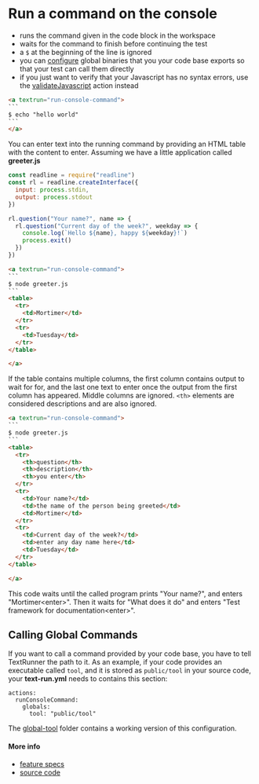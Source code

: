 # Run a command on the console

- runs the command given in the code block in the workspace
- waits for the command to finish before continuing the test
- a `$` at the beginning of the line is ignored
- you can [configure](#calling-global-commands) global binaries that you your code base exports
  so that your test can call them directly
- if you just want to verify that your Javascript has no syntax errors,
  use the [validateJavascript](validate_javascript.md) action instead

<a textrun="run-markdown-in-textrun">

```markdown
<a textrun="run-console-command">
`​``
$ echo "hello world"
`​``
</a>
```

</a>

You can enter text into the running command by providing an HTML table
with the content to enter.
Assuming we have a little application called
<a textrun="create-file">
**greeter.js**

```js
const readline = require("readline")
const rl = readline.createInterface({
  input: process.stdin,
  output: process.stdout
})

rl.question("Your name?", name => {
  rl.question("Current day of the week?", weekday => {
    console.log(`Hello ${name}, happy ${weekday}!`)
    process.exit()
  })
})
```

</a>

<a textrun="run-markdown-in-textrun">

```markdown
<a textrun="run-console-command">
`​``
$ node greeter.js
`​``
<table>
  <tr>
    <td>Mortimer</td>
  </tr>
  <tr>
    <td>Tuesday</td>
  </tr>
</table>

</a>
```

</a>

If the table contains multiple columns,
the first column contains output to wait for for,
and the last one text to enter once the output from the first column has appeared.
Middle columns are ignored.
`<th>` elements are considered descriptions and are also ignored.

<a textrun="run-markdown-in-textrun">

```markdown
<a textrun="run-console-command">
`​``
$ node greeter.js
`​``
<table>
  <tr>
    <th>question</th>
    <th>description</th>
    <th>you enter</th>
  </tr>
  <tr>
    <td>Your name?</td>
    <td>the name of the person being greeted</td>
    <td>Mortimer</td>
  </tr>
  <tr>
    <td>Current day of the week?</td>
    <td>enter any day name here</td>
    <td>Tuesday</td>
  </tr>
</table>

</a>
```

</a>

This code waits until the called program prints "Your name?",
and enters "Mortimer&lt;enter&gt;".
Then it waits for "What does it do"
and enters "Test framework for documentation&lt;enter&gt;".

## Calling Global Commands

If you want to call a command provided by your code base,
you have to tell TextRunner the path to it.
As an example, if your code provides an executable called `tool`,
and it is stored as `public/tool` in your source code,
<a textrun="verify-source-file-content">
your **text-run.yml** needs to contains this section:

```
actions:
  runConsoleCommand:
    globals:
      tool: "public/tool"
```

The
[global-tool](../examples/global-tool)
folder contains a working version of this configuration.
</a>

#### More info

- [feature specs](../../features/actions/built-in/run-console-command/)
- [source code](../../src/actions/built-in/run-console-command.ts)
